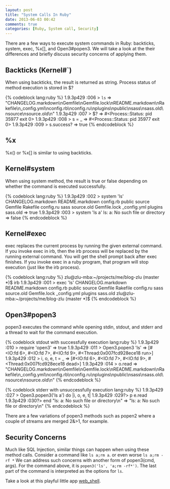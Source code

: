 ```yaml
---
layout: post
title: "System Calls In Ruby"
date: 2013-06-03 00:42
comments: true
categories: [Ruby, System call, Security]
---
```


There are a few ways to execute system commands in Ruby: backticks, system, exec, %x[], and Open3#popen3.
We will take a look at the their differences and briefly discuss security concerns of applying them.

## Backticks (Kernel#`)

When using backticks, the result is returned as string.  Process status of method execution is stored in $?

{% codeblock lang:ruby %}
1.9.3p429 :006 > `ls`
 => "CHANGELOG.markdown\nGemfile\nGemfile.lock\nREADME.markdown\nRakefile\n_config.yml\nconfig.rb\nconfig.ru\nplugins\npublic\nsass\nsass.old\nsource\nsource.old\n"
1.9.3p429 :007 > $?
 => #<Process::Status: pid 35977 exit 0>
1.9.3p429 :008 > s = _
 => #<Process::Status: pid 35977 exit 0>
1.9.3p429 :009 > s.success?
 => true
 {% endcodeblock %}

## %x

%x() or %x[] is similar to using backticks.

## Kernel#system

When using system method, the result is true or false depending on whether the command is executed successfully.

{% codeblock lang:ruby %}
1.9.3p429 :002 > system 'ls'
CHANGELOG.markdown README.markdown    config.rb          public             source
Gemfile            Rakefile           config.ru          sass               source.old
Gemfile.lock       _config.yml        plugins            sass.old
 => true
1.9.3p429 :003 > system 'ls a'
ls: a: No such file or directory
 => false
{% endcodeblock %}

## Kernel#exec

exec replaces the current process by running the given external command.  If you invoke exec in irb, then the irb process
will be replaced by the running external command.  You will get the shell prompt back after exec finishes.  If you invoke
exec in a ruby program, that program will stop execution (just like the irb process).

{% codeblock lang:ruby %}
zlu@zlu-mba:~/projects/me/blog-zlu (master *)$ irb
1.9.3p429 :001 > exec 'ls'
CHANGELOG.markdown README.markdown    config.rb          public             source
Gemfile            Rakefile           config.ru          sass               source.old
Gemfile.lock       _config.yml        plugins            sass.old
zlu@zlu-mba:~/projects/me/blog-zlu (master *)$
{% endcodeblock %}

## Open3#popen3

popen3 executes the command while opening stdin, stdout, and stderr and a thread to wait for the command execution.

{% codeblock stdout with successfully execution lang:ruby %}
1.9.3p429 :010 > require 'open3'
 => true
1.9.3p429 :011 > Open3.popen3 'ls'
 => [#<IO:fd 6>, #<IO:fd 7>, #<IO:fd 9>, #<Thread:0x007fcd928ece18 run>]
1.9.3p429 :012 > i, o, e, t = _
 => [#<IO:fd 6>, #<IO:fd 7>, #<IO:fd 9>, #<Thread:0x007fcd928ece18 dead>]
1.9.3p429 :014 > o.read
 => "CHANGELOG.markdown\nGemfile\nGemfile.lock\nREADME.markdown\nRakefile\n_config.yml\nconfig.rb\nconfig.ru\nplugins\npublic\nsass\nsass.old\nsource\nsource.old\n"
{% endcodeblock %}

{% codeblock stderr with unsuccessfully execution lang:ruby %}
1.9.3p429 :027 > Open3.popen3('ls a') do |i, o, e, t|
1.9.3p429 :029?>   p e.read
1.9.3p429 :030?>   end
"ls: a: No such file or directory\n"
 => "ls: a: No such file or directory\n"
{% endcodeblock %}

There are a few variations of popen3 methods such as popen2 where a couple of streams are merged 2&>1, for example.

## Security Concerns

Much like SQL Injection, similar things can happen when using these method calls.
Consider a command like `ls a;rm a`.  or even worse `ls a;rm -rf *`
We can address such concerns with another form of popen3(cmd, args).  For the command above, it is
`popen3('ls', 'a;rm -rf*')`.  The last part of the command is interpreted as the options for `ls`.

Take a look at this playful little app [web_shell](https://github.com/zlu/web_shell).